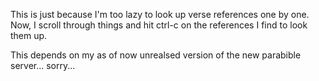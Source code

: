 This is just because I'm too lazy to look up verse references one by one. Now, I scroll through things and hit ctrl-c on the references I find to look them up.

This depends on my as of now unrealsed version of the new parabible server... sorry...
